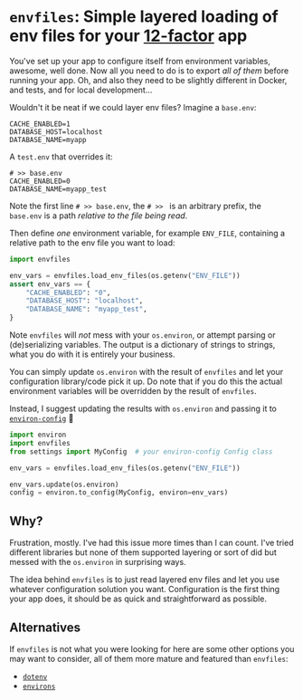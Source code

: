 # `envfiles`: Simple layered loading of env files for your [12-factor](https://12factor.net/) app

You've set up your app to configure itself from environment variables,
awesome, well done. Now all you need to do is to export *all of them* before
running your app. Oh, and also they need to be slightly different in Docker,
and tests, and for local development...

Wouldn't it be neat if we could layer env files? Imagine a `base.env`:

```
CACHE_ENABLED=1
DATABASE_HOST=localhost
DATABASE_NAME=myapp
```

A `test.env` that overrides it:

```
# >> base.env
CACHE_ENABLED=0
DATABASE_NAME=myapp_test
```

Note the first line `# >> base.env`, the `# >> ` is an arbitrary prefix, the
`base.env` is a path *relative to the file being read*.

Then define *one* environment variable, for example `ENV_FILE`, containing a
relative path to the env file you want to load:

```python
import envfiles

env_vars = envfiles.load_env_files(os.getenv("ENV_FILE"))
assert env_vars == {
    "CACHE_ENABLED": "0",
    "DATABASE_HOST": "localhost",
    "DATABASE_NAME": "myapp_test",
}
```

Note `envfiles` will *not* mess with your `os.environ`, or attempt parsing or
(de)serializing variables. The output is a dictionary of strings to strings,
what you do with it is entirely your business.

You can simply update `os.environ` with
the result of `envfiles` and let your configuration library/code pick it up.
Do note that if you do this the actual environment variables will be overridden
by the result of `envfiles`.

Instead, I suggest updating the results with `os.environ` and passing it to
[`environ-config`](https://github.com/hynek/environ-config) 💚

```python
import environ
import envfiles
from settings import MyConfig  # your environ-config Config class

env_vars = envfiles.load_env_files(os.getenv("ENV_FILE"))

env_vars.update(os.environ)
config = environ.to_config(MyConfig, environ=env_vars)
```

## Why?

Frustration, mostly. I've had this issue more times than I can count. I've tried
different libraries but none of them supported layering or sort of did but
messed with the `os.environ` in surprising ways.

The idea behind `envfiles` is to just read layered env files and let you
use whatever configuration solution you want. Configuration is the first
thing your app does, it should be as quick and straightforward as possible.

## Alternatives

If `envfiles` is not what you were looking for here are some other options you
may want to consider, all of them more mature and featured than `envfiles`:

- [`dotenv`](https://github.com/theskumar/python-dotenv)
- [`environs`](https://github.com/sloria/environs)
